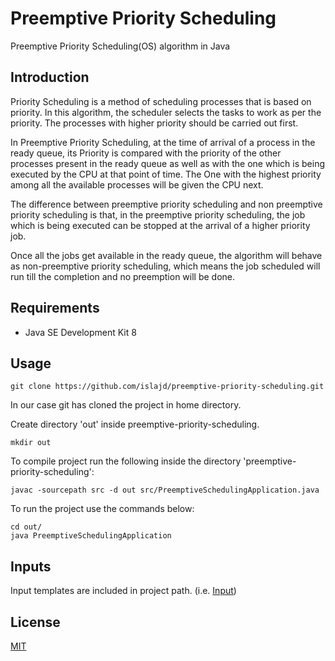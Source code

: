 # Preemptive Priority Scheduling
Preemptive Priority Scheduling(OS) algorithm in Java

## Introduction
Priority Scheduling is a method of scheduling processes that is based on priority. In this algorithm, the scheduler selects the tasks to work as per the priority.
The processes with higher priority should be carried out first.

In Preemptive Priority Scheduling, at the time of arrival of a process in the ready queue, its Priority is compared with the priority of the other processes present in the ready queue as well as with the one which is being executed by the CPU at that point of time. The One with the highest priority among all the available processes will be given the CPU next.

The difference between preemptive priority scheduling and non preemptive priority scheduling is that, in the preemptive priority scheduling, the job which is being executed can be stopped at the arrival of a higher priority job.

Once all the jobs get available in the ready queue, the algorithm will behave as non-preemptive priority scheduling, which means the job scheduled will run till the completion and no preemption will be done.

## Requirements
- Java SE Development Kit 8

## Usage
```
git clone https://github.com/islajd/preemptive-priority-scheduling.git
```
In our case git has cloned the project in home directory.

Create directory 'out' inside preemptive-priority-scheduling.
```
mkdir out
```
To compile project run the following inside the directory 'preemptive-priority-scheduling':
```
javac -sourcepath src -d out src/PreemptiveSchedulingApplication.java
```
To run the project use the commands below:
```
cd out/
java PreemptiveSchedulingApplication
```
## Inputs
Input templates are included in project path. (i.e. [Input](inputs/in1.txt))

## License
[MIT](LICENSE)
